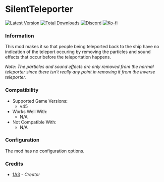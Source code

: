 # SilentTeleporter

[![Latest Version](https://img.shields.io/thunderstore/v/Dev1A3/SilentTeleporter?style=for-the-badge&logo=thunderstore&logoColor=white)](https://thunderstore.io/c/lethal-company/p/Dev1A3/SilentTeleporter)
[![Total Downloads](https://img.shields.io/thunderstore/dt/Dev1A3/SilentTeleporter?style=for-the-badge&logo=thunderstore&logoColor=white)](https://thunderstore.io/c/lethal-company/p/Dev1A3/SilentTeleporter)
[![Discord](https://img.shields.io/discord/646323142737788928?style=for-the-badge&logo=discord&logoColor=white&label=Discord)](https://discord.gg/DZD2apDnMM)
[![Ko-fi](https://img.shields.io/badge/Donate-F16061.svg?style=for-the-badge&logo=ko-fi&logoColor=white&label=Ko-fi)](https://ko-fi.com/K3K8SOM8U)

### Information

This mod makes it so that people being teleported back to the ship have no indication of the teleport occuring by removing the particles and sound effects that occur before the teleportation happens.

_Note: The particles and sound effects are only removed from the normal teleporter since there isn't really any point in removing it from the inverse teleporter._

### Compatibility

- Supported Game Versions:
  - v45
- Works Well With:
  - N/A
- Not Compatible With:
  - N/A

### Configuration

The mod has no configuration options.

### Credits

- [1A3](https://github.com/1A3Dev) - _Creator_
